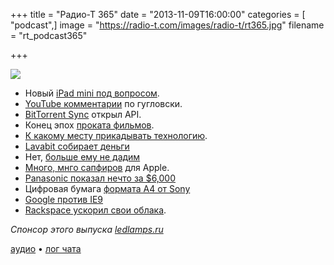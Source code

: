 +++
title = "Радио-Т 365"
date = "2013-11-09T16:00:00"
categories = [ "podcast",]
image = "https://radio-t.com/images/radio-t/rt365.jpg"
filename = "rt_podcast365"

+++

![](https://radio-t.com/images/radio-t/rt365.jpg)

* Новый [iPad mini под вопросом](http://appadvice.com/appnn/2013/11/more-bad-news-for-those-hoping-to-buy-an-ipad-mini-with-retina-display).
* [YouTube комментарии](http://venturebeat.com/2013/11/08/youtube-cofounders-first-public-comment-in-8-years-why-the-f-do-i-need-a-google-account-to-com) по гугловски.
* [BitTorrent Sync](http://habrahabr.ru/post/201072/) открыл API.
* Конец эпох [проката фильмов](http://thenextweb.com/media/2013/11/06/blockbusters-demise-finally-puts-rest-movie-rental-store-era/).
* [К какому месту прикадывать технологию](http://allthingsd.com/20131107/you-have-a-bra-problem-and-the-startup-world-is-obsessed-with-solving-it/).
* [Lavabit собирает деньги](http://www.cnet.com.au/lavabit-founder-launches-kickstarter-for-encrypted-email-339345877.htm)
* Нет, [больше ему не дадим](http://www.thoughtcrime.org/blog/lavabit-critique/)
* [Много, мнго сапфиров](http://allthingsd.com/20131107/why-apples-new-sapphire-deal-is-a-big-deal/) для Apple.
* [Panasonic показал нечто за $6,000](http://www.engadget.com/2013/11/07/panasonic-4k-toughpad-tablet-us/)
* Цифровая бумага [формата A4 от Sony](http://habrahabr.ru/post/201328/)
* [Google против IE9](http://googlesystem.blogspot.com/2013/11/google-drops-support-for-ie9.html)
* [Rackspace ускорил свои облака](http://www.datacenterknowledge.com/archives/2013/11/05/rackspaces-new-powerhouse-cloud-rolls-out/).

_Спонсор этого выпуска [ledlamps.ru](http://ledlamps.ru)_

[аудио](https://cdn.radio-t.com/rt_podcast365.mp3) • [лог чата](http://chat.radio-t.com/logs/radio-t-365.html)
<audio src="https://cdn.radio-t.com/rt_podcast365.mp3" preload="none"></audio>
